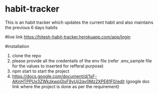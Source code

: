 # habit-tracker
This is an habit tracker which updates the current habit and also maintains the previous 6 days habits

#live link
https://hitesh-habit-tracker.herokuapp.com/app/login

#installation

1) clone the repo
2) please provide all the credentails of the env file (refer .env_sample file for the values to inserted for refferal purpose)
3) npm start to start the project
4) https://docs.google.com/document/d/1sF-AKnHTPPUx3ZWkzkwpGIxF9yUji2qy0Mz2XPE81F0/edit (google doc link where the project is done as per the requirement)

